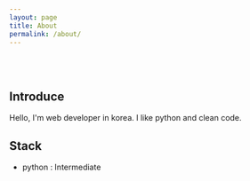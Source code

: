 ```yaml
---
layout: page
title: About
permalink: /about/
---
```


<br><br>
## Introduce

Hello, I'm web developer in korea.
I like python and clean code.

## Stack

- python : Intermediate
<br><br>
